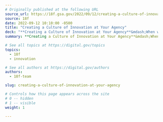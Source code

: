 ```yaml
---
# Originally published at the following URL
source_url: https://18f.gsa.gov/2022/09/12/creating-a-culture-of-innovation/
source: 18f
date: 2022-09-12 10:10:00 -0500
title: "Creating a Culture of Innovation at Your Agency"
deck: "**Creating a Culture of Innovation at Your Agency**&mdash;When we talk about innovation in government tech, what do we mean? During a recent project, 18F partnered with a government innovation lab to help them understand the impact innovation can have at their organization."
summary: **Creating a Culture of Innovation at Your Agency**&mdash;When we talk about innovation in government tech, what do we mean? During a recent project, 18F partnered with a government innovation lab to help them understand the impact innovation can have at their organization.

# See all topics at https://digital.gov/topics
topics:
  - 18f
  - innovation

# See all authors at https://digital.gov/authors
authors:
  - 18f-team

slug: creating-a-culture-of-innovation-at-your-agency

# Controls how this page appears across the site
# 0 -- hidden
# 1 -- visible
weight: 1

---
```

